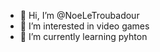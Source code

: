 - 👋 Hi, I’m @NoeLeTroubadour
- 👀 I’m interested in video games
- 🌱 I’m currently learning pyhton

<!---
NoeLeTroubadour/NoeLeTroubadour is a ✨ special ✨ repository because its `README.md` (this file) appears on your GitHub profile.
You can click the Preview link to take a look at your changes.
--->
